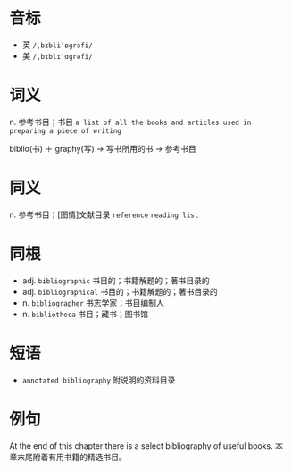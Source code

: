 # 音标

- 英 `/ˌbɪbli'ɒgrəfi/`
- 美 `/,bɪblɪ'ɑɡrəfi/`

# 词义

n. 参考书目；书目
`a list of all the books and articles used in preparing a piece of writing`



biblio(书) ＋ graphy(写) → 写书所用的书 → 参考书目

# 同义

n. 参考书目；[图情]文献目录
`reference` `reading list`

# 同根

- adj. `bibliographic` 书目的；书籍解题的；著书目录的
- adj. `bibliographical` 书目的；书籍解题的；著书目录的
- n. `bibliographer` 书志学家；书目编制人
- n. `bibliotheca` 书目；藏书；图书馆

# 短语

- `annotated bibliography` 附说明的资料目录

# 例句

At the end of this chapter there is a select bibliography of useful books.
本章末尾附着有用书籍的精选书目。


